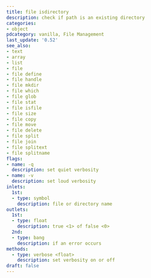 ```yaml
---
title: file isdirectory
description: check if path is an existing directory
categories:
- object
pdcategory: vanilla, File Management
last_update: '0.52'
see_also:
- text
- array
- list
- file
- file define
- file handle
- file mkdir
- file which
- file glob
- file stat
- file isfile
- file size
- file copy
- file move
- file delete
- file split
- file join
- file splitext
- file splitname
flags:
- name: -q
  description: set quiet verbosity
- name: -v
  description: set loud verbosity
inlets:
  1st:
  - type: symbol
    description: file or directory name
outlets:
  1st:
  - type: float
    description: true <1> of false <0>
  2nd:
  - type: bang
    description: if an error occurs
methods:
  - type: verbose <float>
    description: set verbosity on or off
draft: false
---
```


